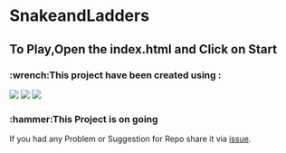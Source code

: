 <h1>SnakeandLadders<h3>
<h2>To Play,Open the index.html and Click on Start</h2>
<h3>:wrench:This project have been created using :</h3>
      <img src="https://img.shields.io/badge/HTML5-E34F26?style=for-the-badge&logo=html5&logoColor=white"/></li>
      <img src="https://img.shields.io/badge/CSS3-1572B6?style=for-the-badge&logo=css3&logoColor=white"></li>
      <img src="https://img.shields.io/badge/JavaScript-323330?style=for-the-badge&logo=javascript&logoColor=F7DF1E"/>

<h3>:hammer:This Project is on going </h3>
If you had any Problem or Suggestion for Repo share it via <a href= 'https://github.com/rzr1r/SnakeandLadders/issues'>issue</a>.

